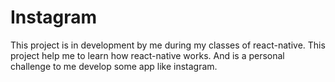 # Instagram
This project is in development by me during my classes of react-native.
This project help me to learn how react-native works. 
And is a personal challenge to me develop some app like instagram.
